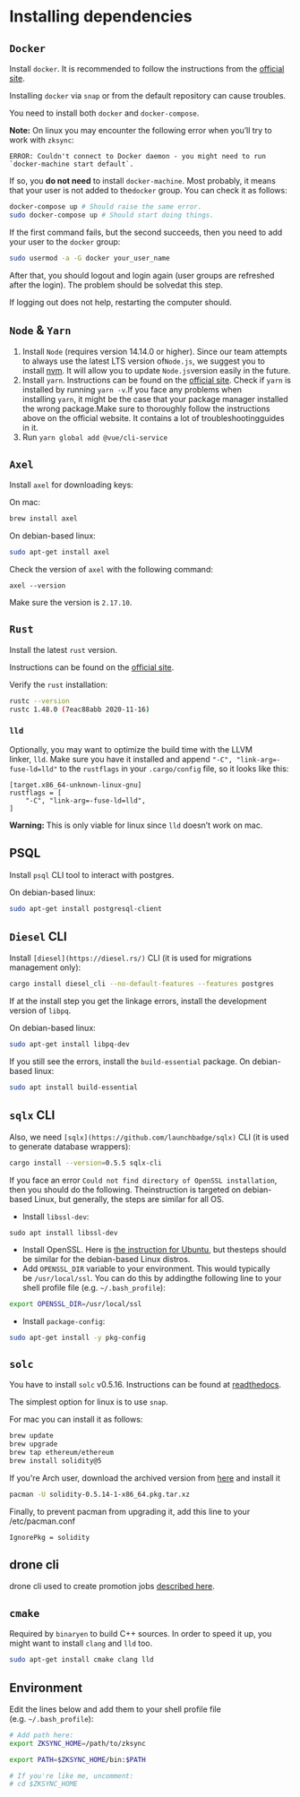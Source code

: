 # Installing dependencies

## `Docker`

Install `docker`. It is recommended to follow the instructions from the
[official site](https://docs.docker.com/install/).

Installing `docker` via `snap` or from the default repository can cause troubles.

You need to install both `docker` and `docker-compose`.

**Note:** On linux you may encounter the following error when you’ll try to work with `zksync`:

```
ERROR: Couldn't connect to Docker daemon - you might need to run `docker-machine start default`.
```

If so, you **do not need** to install `docker-machine`. Most probably, it means that your user is not added to
the`docker` group. You can check it as follows:

```bash
docker-compose up # Should raise the same error.
sudo docker-compose up # Should start doing things.
```

If the first command fails, but the second succeeds, then you need to add your user to the `docker` group:

```bash
sudo usermod -a -G docker your_user_name
```

After that, you should logout and login again (user groups are refreshed after the login). The problem should be
solvedat this step.

If logging out does not help, restarting the computer should.

## `Node` & `Yarn`

1. Install `Node` (requires version 14.14.0 or higher). Since our team attempts to always use the latest LTS version
   of`Node.js`, we suggest you to install [nvm](https://github.com/nvm-sh/nvm). It will allow you to
   update `Node.js`version easily in the future.
2. Install `yarn`. Instructions can be found on the [official site](https://classic.yarnpkg.com/en/docs/install/). Check
   if `yarn` is installed by running `yarn -v`.If you face any problems when installing `yarn`, it might be the case
   that your package manager installed the wrong package.Make sure to thoroughly follow the instructions above on the
   official website. It contains a lot of troubleshootingguides in it.
3. Run `yarn global add @vue/cli-service`

## `Axel`

Install `axel` for downloading keys:

On mac:

```bash
brew install axel
```

On debian-based linux:

```bash
sudo apt-get install axel
```

Check the version of `axel` with the following command:

```
axel --version
```

Make sure the version is `2.17.10`.

## `Rust`

Install the latest `rust` version.

Instructions can be found on the [official site](https://www.rust-lang.org/tools/install).

Verify the `rust` installation:

```bash
rustc --version
rustc 1.48.0 (7eac88abb 2020-11-16)
```

### `lld`

Optionally, you may want to optimize the build time with the LLVM linker, `lld`. Make sure you have it installed and
append `"-C", "link-arg=-fuse-ld=lld"` to the `rustflags` in your `.cargo/config` file, so it looks like this:

```
[target.x86_64-unknown-linux-gnu]
rustflags = [
    "-C", "link-arg=-fuse-ld=lld",
]
```

**Warning:** This is only viable for linux since `lld` doesn’t work on mac.

## PSQL

Install `psql` CLI tool to interact with postgres.

On debian-based linux:

```bash
sudo apt-get install postgresql-client
```

## `Diesel` CLI

Install `[diesel](https://diesel.rs/)` CLI (it is used for migrations management only):

```bash
cargo install diesel_cli --no-default-features --features postgres
```

If at the install step you get the linkage errors, install the development version of `libpq`.

On debian-based linux:

```bash
sudo apt-get install libpq-dev
```

If you still see the errors, install the `build-essential` package. On debian-based linux:

```bash
sudo apt install build-essential
```

## `sqlx` CLI

Also, we need `[sqlx](https://github.com/launchbadge/sqlx)` CLI (it is used to generate database wrappers):

```bash
cargo install --version=0.5.5 sqlx-cli
```

If you face an error `Could not find directory of OpenSSL installation`, then you should do the following.
Theinstruction is targeted on debian-based Linux, but generally, the steps are similar for all OS.

- Install `libssl-dev`:

```
sudo apt install libssl-dev
```

- Install OpenSSL. Here is [the instruction for Ubuntu](https://www.spinup.com/installing-openssl-on-ubuntu/), but
  thesteps should be similar for the debian-based Linux distros.
- Add `OPENSSL_DIR` variable to your environment. This would typically be `/usr/local/ssl`. You can do this by addingthe
  following line to your shell profile file (e.g. `~/.bash_profile`):

```bash
export OPENSSL_DIR=/usr/local/ssl
```

- Install `package-config`:

```bash
sudo apt-get install -y pkg-config
```

## `solc`

You have to install `solc` v0.5.16. Instructions can be found at
[readthedocs](https://solidity.readthedocs.io/en/v0.6.2/installing-solidity.html).

The simplest option for linux is to use `snap`.

For mac you can install it as follows:

```bash
brew update
brew upgrade
brew tap ethereum/ethereum
brew install solidity@5
```

If you're Arch user, download the archived version from [here](https://archive.archlinux.org/packages/s/solidity/) and
install it

```bash
pacman -U solidity-0.5.14-1-x86_64.pkg.tar.xz
```

Finally, to prevent pacman from upgrading it, add this line to your /etc/pacman.conf

```
IgnorePkg = solidity
```

## drone cli

drone cli used to create promotion jobs [described here](https://docs.drone.io/cli/install/).

## `cmake`

Required by `binaryen` to build C++ sources. In order to speed it up, you might want to install `clang` and `lld` too.

```bash
sudo apt-get install cmake clang lld
```

## Environment

Edit the lines below and add them to your shell profile file (e.g. `~/.bash_profile`):

```bash
# Add path here:
export ZKSYNC_HOME=/path/to/zksync

export PATH=$ZKSYNC_HOME/bin:$PATH

# If you're like me, uncomment:
# cd $ZKSYNC_HOME
```
